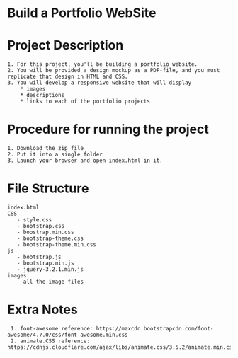 # Build a Portfolio WebSite
  # Project Description
    1. For this project, you'll be building a portfolio website. 
    2. You will be provided a design mockup as a PDF-file, and you must replicate that design in HTML and CSS. 
    3. You will develop a responsive website that will display 
        * images 
        * descriptions 
        * links to each of the portfolio projects
  # Procedure for running the project
    1. Download the zip file
    2. Put it into a single folder
    3. Launch your browser and open index.html in it.
  # File Structure
    index.html
    CSS
       - style.css
       - bootstrap.css
       - boostrap.min.css
       - bootstrap-theme.css
       - bootstrap-theme.min.css
    js
       - bootstrap.js
       - bootstrap.min.js
       - jquery-3.2.1.min.js
    images
       - all the image files
  # Extra Notes
     1. font-awesome reference: https://maxcdn.bootstrapcdn.com/font-awesome/4.7.0/css/font-awesome.min.css
     2. animate.CSS reference: https://cdnjs.cloudflare.com/ajax/libs/animate.css/3.5.2/animate.min.css  
      
